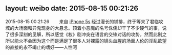 layout: weibo
date: 2015-08-15 00:21:26
---
<meta name="referrer" content="no-referrer" />

2015-08-15 00:21:26  &nbsp;&nbsp;&nbsp;&nbsp;&nbsp;&nbsp; 来自 <a href="sinaweibo://customweibosource" rel="nofollow">iPhone 5s</a>
经过漫长的铺排，终于等来了君临攻城的大场面和异鬼现身的大悬念。顶着小恶魔的名号侏儒却干了不少硬气的事，说了很多深刻的见解，所以感觉《权》剧冲突在语言的交锋对话的攻势，然而此剧之所以能火不会因为这个而是满足了很多人对裸露的镜头血腥的场面人伦的淫乱欲望的直接的永不竭止的嗜好——人性呵 ​​​
